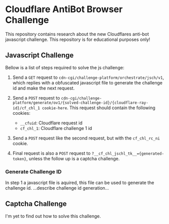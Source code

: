 # Cloudflare AntiBot Browser Challenge
This repository contains research about the new Cloudflares anti-bot javascript challenge.
This repository is for educational purposes only!

## Javascript Challenge
Bellow is a list of steps required to solve the js challenge:
1. Send a `GET` request to `cdn-cgi/challenge-platform/orchestrate/jsch/v1`, which replies with a obfuscated javascript file to generate the challenge id and make the next request.
2. Send a `POST` request to `cdn-cgi/challenge-platform/generate/ov1/{solved-challenge-id}/{cloudflare-ray-id}/cf_chl_1 cookie-here`. This request should contain the following cookies:
    - `__cfuid`: Cloudflare request id
    - `cf_chl_1`: Cloudflare challenge 1 id

3. Send a `POST` request like the second request, but with the `cf_chl_rc_ni` cookie.
4. Final request is also a `POST` request to `?__cf_chl_jschl_tk__={generated-token}`, unless the follow up is a captcha challenge.

### Generate Challenge ID
In step 1 a javascript file is aquired, this file can be used to generate the challenge id.
...describe challenge id generation...

## Captcha Challenge
I'm yet to find out how to solve this challenge.